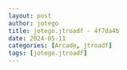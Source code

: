 ```yaml
---
layout: post
author: jotego
title: jotego.jtroadf - 4f7da4b
date: 2024-05-11
categories: [Arcade, jtroadf]
tags: [jotego.jtroadf]
---
```


